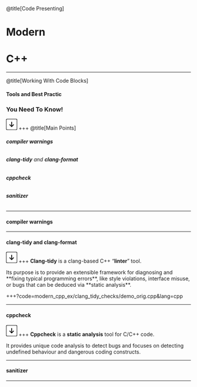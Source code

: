 @title[Code Presenting]
# Modern 
# C++

---
@title[Working With Code Blocks]

#### Tools and Best Practic 

### You Need To Know!

![Press Down Key](assets/down-arrow.png)
+++
@title[Main Points]

###### <p> **compiler warnings**
###### <p> **clang-tidy** and **clang-format**
###### <p> **cppcheck**
###### <p> **sanitizer**

---

#### **compiler warnings** 


---

#### **clang-tidy** and **clang-format**
![Press Down Key](assets/down-arrow.png)
+++
**Clang-tidy** is a clang-based C++ “**linter**” tool.
<p> Its purpose is to provide an extensible framework for diagnosing and **fixing typical programming errors**, like style violations, interface misuse, or bugs that can be deduced via **static analysis**.

+++?code=modern_cpp_ex/clang_tidy_checks/demo_orig.cpp&lang=cpp

---
#### **cppcheck**
![Press Down Key](assets/down-arrow.png)
+++
**Cppcheck** is a **static analysis** tool for C/C++ code.
<p> It provides unique code analysis to detect bugs and focuses on detecting undefined behaviour and dangerous coding constructs.

---

#### **sanitizer**
---
